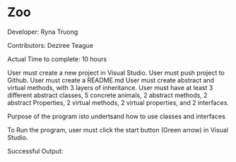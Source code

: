 # Zoo

Developer: Ryna Truong

Contributors: Deziree Teague

Actual Time to complete: 10 hours

User must create a new project in Visual Studio. User must push project to Github. User must create a README.md User must create abstract and virtual methods, with 3 layers of inheritance. User must have at least 3 different abstract classes, 5 concrete animals, 2 abstract methods, 2 abstract Properties, 2 virtual methods, 2 virtual properties, and 2 interfaces.

Purpose of the program isto undertsand how to use classes and interfaces 

To Run the program, user must click the start button (Green arrow) in Visual Studio.

Successful Output:
